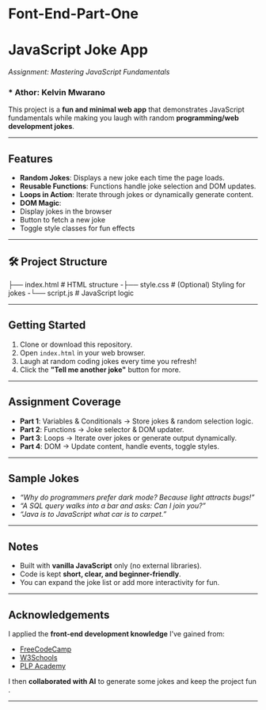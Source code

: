 ﻿# Font-End-Part-One
#  JavaScript Joke App
*Assignment: Mastering JavaScript Fundamentals*  
### * Athor: Kelvin Mwarano

This project is a **fun and minimal web app** that demonstrates JavaScript fundamentals while making you laugh with random **programming/web development jokes**.  

---

##  Features
-  **Random Jokes**: Displays a new joke each time the page loads.  
-  **Reusable Functions**: Functions handle joke selection and DOM updates.  
-  **Loops in Action**: Iterate through jokes or dynamically generate content.  
-  **DOM Magic**:  
  - Display jokes in the browser  
  - Button to fetch a new joke  
  - Toggle style classes for fun effects  

---

## 🛠 Project Structure
├── index.html # HTML structure
-├── style.css # (Optional) Styling for jokes
-└── script.js # JavaScript logic

---

## Getting Started
1. Clone or download this repository.  
2. Open `index.html` in your web browser.  
3. Laugh at random coding jokes every time you refresh!  
4. Click the **"Tell me another joke"** button for more.  

---

## Assignment Coverage
- **Part 1**: Variables & Conditionals → Store jokes & random selection logic.  
- **Part 2**: Functions → Joke selector & DOM updater.  
- **Part 3**: Loops → Iterate over jokes or generate output dynamically.  
- **Part 4**: DOM → Update content, handle events, toggle styles.  

---

##  Sample Jokes
- *“Why do programmers prefer dark mode? Because light attracts bugs!”*  
- *“A SQL query walks into a bar and asks: Can I join you?”*  
- *“Java is to JavaScript what car is to carpet.”*  

---

## Notes
- Built with **vanilla JavaScript** only (no external libraries).  
- Code is kept **short, clear, and beginner-friendly**.  
- You can expand the joke list or add more interactivity for fun.  

---

## Acknowledgements
I applied the **front-end development knowledge** I’ve gained from:  
- [FreeCodeCamp](https://www.freecodecamp.org/)  
- [W3Schools](https://www.w3schools.com/)  
- [PLP Academy](https://powerlearnproject.org/)  

I then **collaborated with AI** to generate some jokes and keep the project fun .  

---






